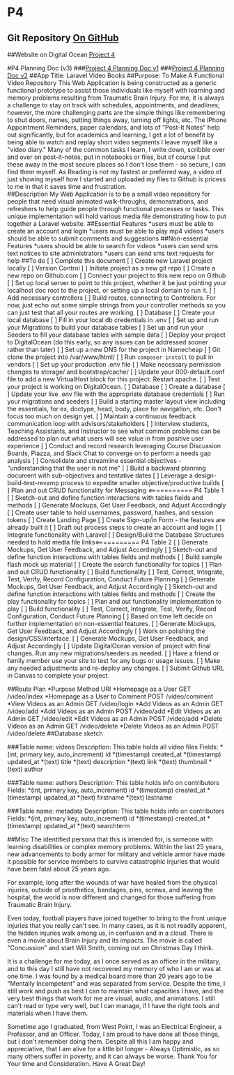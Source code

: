 # P4 
## Git Repository [On GitHub](http://github.com/jpedroza/p4i.aacax.net.git)
##Website on Digital Ocean [Project 4](http://p4i.aacax.net)

#P4 Planning Doc (v3)
###[Project 4 Planning Doc v1](http://p4i.aacax.net/pd1.doc)
###[Project 4 Planning Doc v2](http://p4i.aacax.net/pd2.doc)
##App Title: Laravel Video Books 
##Purpose: To Make A Functional Video Repository
This Web Application is being constructed as a generic functional prototype to assist those individuals like myself with learning and memory problems resulting from Traumatic Brain Injury. For me, it is always a challenge to stay on track with schedules, appointments, and deadlines; however, the more challenging parts are the simple things like remembering to shut doors, names, putting things away, turning off lights, etc. The iPhone Appointment Reminders, paper calendars, and lots of "Post-It Notes" help out significantly, but for academics and learning, I get a lot of benefit by being able to watch and replay short video segments I leave myself like a "video diary." Many of the common tasks I learn, I write down, scribble over and over on post-it-notes, put in notebooks or files, but of course I put these away in the most secure places so I don't lose them - so secure, I can find them myself. As Reading is not my fastest or preferred way, a video of just showing myself how I started and uploaded my files to Github is pricess to me in that it saves time and frustration.     
##Description
My Web Application is to be a small video repository for people that need visual animated walk-throughs, demonstrations, and refreshers to help guide people through functional processes or tasks. This unique implementation will hold various media file demonstrating how to put together a Laravel website.
##Essential Features
*users must be able to create an account and login
*users must be able to play mp4 videos
*users should be able to submit comments and suggestions
##Non-essential Features
*users should be able to search for videos
*users can send sms text notices to site administrators
*users can send sms text requests for help
##To do
[ ] Complete this document 
[ ] Create new Laravel project locally
[ ] Version Control
[ ] Initiate project as a new git repo
[ ] Create a new repo on Github.com
[ ] Connect your project to this new repo on Github
[ ] Set up local server to point to this project, whether it be just pointing your localhost doc root to the project, or setting up a local domain to run it.
[ ] Add necessary controllers
[ ] Build routes, connecting to Controllers. For now, just echo out some simple strings from your controller methods so you can just test that all your routes are working.
[ ] Database
[ ] Create your local database
[ ] Fill in your local db credentials in .env
[ ] Set up and run your Migrations to build your database tables
[ ] Set up and run your Seeders to fill your database tables with sample data
[ ] Deploy your project to DigitalOcean (do this early, so any issues can be addressed sooner rather than later)
[ ] Set up a new DNS for the project in Namecheap
[ ] Git clone the project into /var/www/html/
[ ] Run `composer install` to pull in vendors
[ ] Set up your production .env file
[ ] Make necessary permission changes to storage/ and bootstrap/cache/
[ ] Update your 000-default.conf file to add a new VirtualHost block for this project. Restart apache.
[ ] Test your project is working on DigitalOcean.
[ ] Database
[ ] Create a database
[ ] Update your live .env file with the appropriate database credentials
[ ] Run your migrations and seeders
[ ] Build a starting master layout view including the essentials, for ex, doctype, head, body, place for navigation, etc. Don't focus too much on design yet.
[ ] Maintain a continuous feedback communication loop with advisors/stakeholders
[ ] Interview students, Teaching Assistants, and Instructor to see what common problems can be addressed to plan out what users will see value in from positive user experience
[ ] Conduct and record research leveraging Course Discussion Boards, Piazza, and Slack Chat to converge on to perform a needs gap analysis
[ ] Consolidate and streamline essential objectives - "understanding that the user is not me"
[ ] Build a backward planning document with sub-objectives and tentative dates 
[ ] Leverage a design-build-test-revamp process to expedite smaller objective/productive builds
[ ] Plan and out CRUD functionality for Messaging <=========== P4 Table 1
[ ] Sketch-out and define function interactions with tables fields and methods
[ ] Generate Mockups, Get User Feedback, and Adjust Accordingly
[ ] Create user table to hold usernames, password, hashes, and session tokens
[ ] Create Landing Page
[ ] Create Sign-up/in Form - the features are already built it
[ ] Draft out process steps to create an account and login
[ ] Integrate functionality with Laravel
[ ] Design/Build the Database Structures needed to hold media file links<=========== P4 Table 2
[ ] Generate Mockups, Get User Feedback, and Adjust Accordingly
[ ] Sketch-out and define function interactions with tables fields and methods
[ ] Build sample flash mock up material
[ ] Create the search functionality for topics
[ ] Plan and out CRUD functionality
[ ] Build functionality
[ ] Test, Correct, Integrate, Test, Verify, Record Configuration, Conduct Future Planning
[ ] Generate Mockups, Get User Feedback, and Adjust Accordingly
[ ] Sketch-out and define function interactions with tables fields and methods
[ ] Create the play functionality for topics
[ ] Plan and out functionality implementation to play
[ ] Build functionality
[ ] Test, Correct, Integrate, Test, Verify, Record Configuration, Conduct Future Planning
[ ] Based on time left decide on further implementation on non-essential features. 
[ ] Generate Mockups, Get User Feedback, and Adjust Accordingly
[ ] Work on polishing the design/CSS/interface. 
[ ] Generate Mockups, Get User Feedback, and Adjust Accordingly
[ ] Update DigitalOcean version of project with final changes. Run any new migrations/seeders as needed.
[ ] Have a friend or family member use your site to test for any bugs or usage issues.
[ ] Make any needed adjustments and re-deploy any changes.
[ ] Submit Github URL in Canvas to complete your project.

##Route Plan
*Purpose	Method	URI
*Homepage as a User	GET	/video/index
*Homepage as a User to Comment	POST	/video/comment
*View Videos as an Admin	GET	/video/login
*Add Videos as an Admin	GET	/video/add
*Add Videos as an Admin	POST	/video/add
*Edit Videos as an Admin	GET	/video/edit
*Edit Videos as an Admin	POST	/video/add
*Delete Videos as an Admin	GET	/video/delete
*Delete Videos as an Admin	POST	/video/delete
##Database sketch

###Table name: videos
Description: This table holds all video files 
Fields:
*(int, primary key, auto_increment) id
*(timestamp) created_at
*(timestamp) updated_at 
*(text) title
*(text) description
*(text) link
*(text) thumbnail
*(text) author

###Table name: authors
Description: This table holds info on contributors
Fields:
*(int, primary key, auto_increment) id
*(timestamp) created_at
*(timestamp) updated_at 
*(text) firstname
*(text) lastname

###Table name: metadata
Description: This table holds info on contributors
Fields:
*(int, primary key, auto_increment) id
*(timestamp) created_at
*(timestamp) updated_at 
*(text) searchterm

##Misc
The identified persona that this is intended for, is someone with learning disabilities or complex memory problems. Within the last 25 years, new advancements to body armor for military and vehicle armor have made it possible for service members to survive catastrophic injuries that would have been fatal about 25 years ago.

For example, long after the wounds of war have healed from the physical injuries, outside of prosthetics, bandages, pins, screws, and leaving the hospital, the world is now different and changed for those suffering from Traumatic Brain Injury.

Even today, football players have joined together to bring to the front unique injuries that you really can't see. In many cases, as it is not readily apparent, the hidden injuries walk among us, in confusion and in a cloud. There is even a movie about Brain Injury and its impacts. The movie is called "Concussion" and start Will Smith, coming out on Christmas Day I think. 

It is a challenge for me today, as I once served as an officer in the military, and to this day I still have not recovered my memory of who I am or was at one time. I was found by a medical board more than 20 years ago to be "Mentally Incompetent" and was separated from service. Despite the time, I still work and push as best I can to maintain what capacities I have, and the very best things that work for me are visual, audio, and animations. I still can't read or type very well, but I can manage, if I have the right tools and materials when I have them.

Sometime ago I graduated, from West Point, I was an Electrical Engineer, a Professor, and an Officer. Today, I am proud to have done all those things, but I don't remember doing them. Despite all this I am happy and appreciative, that I am alive for a little bit longer - Always Optimistic, as so many others suffer in poverty, and it can always be worse. Thank You for Your time and Consideration. Have A Great Day! 

